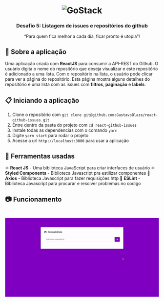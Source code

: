 <h1 align="center">
    <img alt="GoStack" src="https://rocketseat-cdn.s3-sa-east-1.amazonaws.com/bootcamp-header.png" width="200px" />
</h1>

<h3 align="center">
  Desafio 5: Listagem de issues e repositórios do github
</h3>

<p align="center">“Para quem fica melhor a cada dia, ficar pronto é utopia”!</blockquote>


## :rocket: Sobre a aplicação

Uma aplicação criada com **ReactJS** para consumir a API-REST do Github. O usuário digita o nome do repositório que deseja visualizar e este repositório é adicionado a uma lista. Com o repositório na lista, o usuário pode clicar para ver a página do repositório. Esta página mostra alguns detalhes do repositório e uma lista com as issues com **filtros**, **paginação** e **labels**.

## :clipboard: Iniciando a aplicação

1. Clone o repositório com `git clone git@github.com:GustavoBlaze/react-github-issues.git`
2. Entre dentro da pasta do projeto com `cd react-github-issues`
3. Instale todas as dependencias com o comando `yarn`
4. Digite `yarn start` para rodar o projeto
5. Acesse a url `http://localhost:3000` para usar a aplicação

## :hammer: Ferramentas usadas
⚛️ **React JS** - Uma biblioteca JavaScript para criar interfaces de usuário
⚛️ **Styled Components** - Biblioteca Javascript pra estilizar componentes
📄 **Axios** - Biblioteca Javascript para fazer requisições http
📄 **ESLint** - Biblioteca Javascript para procurar e resolver problemas no codigo

## :camera: Funcionamento

<h1 align="center">
  <img alt="resultado" src="https://raw.githubusercontent.com/GustavoBlaze/react-github-issues/master/repo.gif" />
</h1>
